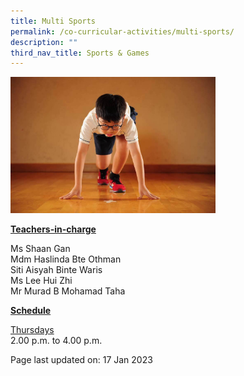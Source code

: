 ```yaml
---
title: Multi Sports
permalink: /co-curricular-activities/multi-sports/
description: ""
third_nav_title: Sports & Games
---
```

<img style="width: 65%;" src="/images/multi.jpeg">
<p><u><strong>Teachers-in-charge</strong></u></p>
<p>Ms Shaan Gan<br />Mdm Haslinda Bte Othman<br />Siti Aisyah Binte Waris<br/>Ms Lee Hui Zhi<br/>Mr Murad B Mohamad Taha</p>
<p><u><strong>Schedule</strong></u></p>
<p><u>Thursdays</u><br />2.00 p.m. to 4.00 p.m.</p>

<p>Page last updated on: 17 Jan 2023</p>